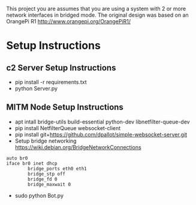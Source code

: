 This project you are assumes that you are using a system with 2 or more network interfaces in bridged mode. The original design was based on an OrangePi R1 http://www.orangepi.org/OrangePiR1/


# Setup Instructions

## c2 Server Setup Instructions
 - pip install -r requirements.txt
 - python Server.py

## MITM Node Setup Instructions
 - apt intall bridge-utils build-essential python-dev libnetfilter-queue-dev
 - pip install NetfilterQueue websocket-client
 - pip install git+https://github.com/dpallot/simple-websocket-server.git
 - Setup bridge networking https://wiki.debian.org/BridgeNetworkConnections

```
auto br0
iface br0 inet dhcp
        bridge_ports eth0 eth1
        bridge_stp off
        bridge_fd 0
        bridge_maxwait 0
```

 - sudo python Bot.py

 
